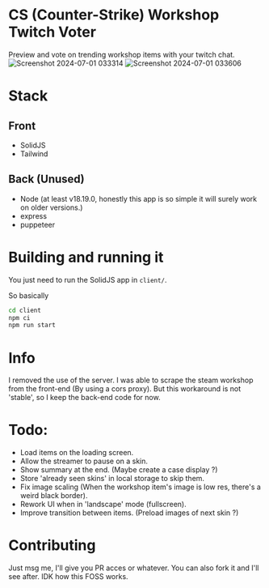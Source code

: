 # CS (Counter-Strike) Workshop Twitch Voter

Preview and vote on trending workshop items with your twitch chat.
![Screenshot 2024-07-01 033314](https://github.com/valen20Chx/cs-workshop-twitch-voter/assets/33943799/d9dea2f9-2592-4e28-906f-5f7917f11ada)
![Screenshot 2024-07-01 033606](https://github.com/valen20Chx/cs-workshop-twitch-voter/assets/33943799/ca5b0185-9895-4280-ac77-e49b278f2a98)


# Stack
## Front
- SolidJS
- Tailwind

## Back (Unused)
- Node (at least v18.19.0, honestly this app is so simple it will surely work on older versions.)
- express
- puppeteer

# Building and running it

You just need to run the SolidJS app in `client/`.

So basically
```bash
cd client
npm ci
npm run start
```

# Info

I removed the use of the server.
I was able to scrape the steam workshop from the front-end (By using a cors proxy).
But this workaround is not 'stable', so I keep the back-end code for now.

# Todo:

- Load items on the loading screen.
- Allow the streamer to pause on a skin.
- Show summary at the end. (Maybe create a case display ?)
- Store 'already seen skins' in local storage to skip them.
- Fix image scaling (When the workshop item's image is low res, there's a weird black border).
- Rework UI when in 'landscape' mode (fullscreen).
- Improve transition between items. (Preload images of next skin ?)

# Contributing

Just msg me, I'll give you PR acces or whatever.
You can also fork it and I'll see after.
IDK how this FOSS works.
